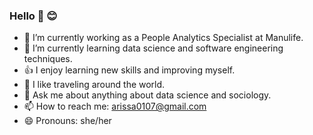 ### Hello  👋 😊

- 🔭 I’m currently working as a People Analytics Specialist at Manulife.
- 🌱 I’m currently learning data science and software engineering techniques.
- 👍 I enjoy learning new skills and improving myself. 
- 🤔 I like traveling around the world. 
- 💬 Ask me about anything about data science and sociology. 
- 📫 How to reach me: arissa0107@gmail.com
- 😄 Pronouns: she/her

